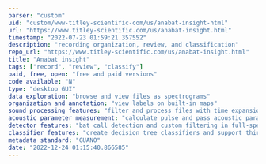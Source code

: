 ```yaml
---
parser: "custom"
uid: "custom/www-titley-scientific-com/us/anabat-insight-html"
url: "https://www.titley-scientific.com/us/anabat-insight.html"
timestamp: "2022-07-23 01:59:21.357552"
description: "recording organization, review, and classification"
repo_url: "https://www.titley-scientific.com/us/anabat-insight.html"
title: "Anabat insight"
tags: ["record", "review", "classify"]
paid, free, open: "free and paid versions"
code available: "N"
type: "desktop GUI"
data exploration: "browse and view files as spectrograms"
organization and annotation: "view labels on built-in maps"
sound processing features: "filter and process files with time expansion, pitch shift, etc."
acoustic parameter measurement: "calculate pulse and pass acoustic parameters, e.g. max frequency"
detector features: "bat call detection and custom filtering in full-spectrum and zero-crossing recordings"
classifier features: "create decision tree classifiers and support third-party ID algorithms"
metadata standard: "GUANO"
date: "2022-12-24 01:15:40.866585"
---
```

